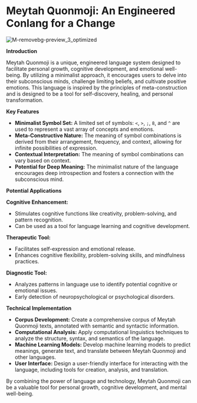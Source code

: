 # Meytah Quonmoji: An Engineered Conlang for a Change

![M-removebg-preview_3_optimized](https://github.com/user-attachments/assets/d1d02395-cfdd-4de0-be96-18d6d20ce81f)   

**Introduction**

Meytah Quonmoji is a unique, engineered language system designed to facilitate personal growth, cognitive development, and emotional well-being. By utilizing a minimalist approach, it encourages users to delve into their subconscious minds, challenge limiting beliefs, and cultivate positive emotions. This language is inspired by the principles of meta-construction and is designed to be a tool for self-discovery, healing, and personal transformation.

**Key Features**

* **Minimalist Symbol Set:** A limited set of symbols: `<`, `>`, `;`, `8`, and `^` are used to represent a vast array of concepts and emotions. 
* **Meta-Constructive Nature:** The meaning of symbol combinations is derived from their arrangement, frequency, and context, allowing for infinite possibilities of expression.
* **Contextual Interpretation:** The meaning of symbol combinations can vary based on context.
* **Potential for Deep Meaning:** The minimalist nature of the language encourages deep introspection and fosters a connection with the subconscious mind.

**Potential Applications**

**Cognitive Enhancement:**
* Stimulates cognitive functions like creativity, problem-solving, and pattern recognition.
* Can be used as a tool for language learning and cognitive development.

**Therapeutic Tool:**
* Facilitates self-expression and emotional release.
* Enhances cognitive flexibility, problem-solving skills, and mindfulness practices.

**Diagnostic Tool:**
* Analyzes patterns in language use to identify potential cognitive or emotional issues.
* Early detection of neuropsychological or psychological disorders.

**Technical Implementation**

* **Corpus Development:** Create a comprehensive corpus of Meytah Quonmoji texts, annotated with semantic and syntactic information.
* **Computational Analysis:** Apply computational linguistics techniques to analyze the structure, syntax, and semantics of the language.
* **Machine Learning Models:** Develop machine learning models to predict meanings, generate text, and translate between Meytah Quonmoji and other languages.
* **User Interface:** Design a user-friendly interface for interacting with the language, including tools for creation, analysis, and translation.

By combining the power of language and technology, Meytah Quonmoji can be a valuable tool for personal growth, cognitive development, and mental well-being.
